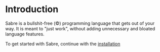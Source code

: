 # Introduction

Sabre is a bullshit-free (©) programming language that gets out of your way.
It is meant to "just work", without adding unnecessary and bloated language features.

To get started with Sabre, continue with the [installation](./installation.md)
